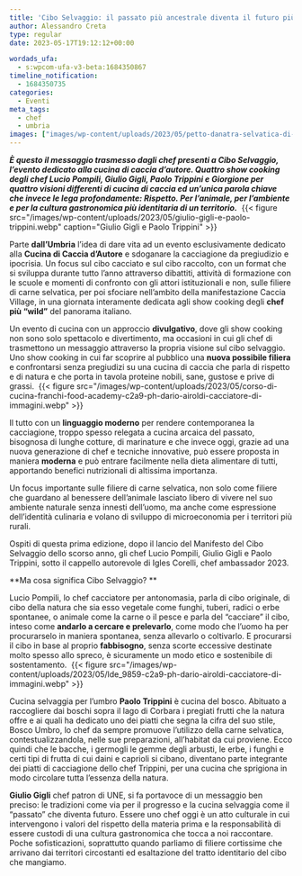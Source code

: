 ```yaml
---
title: 'Cibo Selvaggio: il passato più ancestrale diventa il futuro più sostenibile'
author: Alessandro Creta
type: regular
date: 2023-05-17T19:12:12+00:00

wordads_ufa:
  - s:wpcom-ufa-v3-beta:1684350867
timeline_notification:
  - 1684350735
categories:
  - Eventi
meta_tags:
  - chef
  - umbria
images: ["images/wp-content/uploads/2023/05/petto-danatra-selvatica-di-lucio-pompili.webp"]
---
```

**_È questo il messaggio trasmesso dagli chef presenti a Cibo Selvaggio, l’evento dedicato alla cucina di caccia d’autore. Quattro show cooking degli chef Lucio Pompili, Giulio Gigli, Paolo Trippini e Giorgione per quattro visioni differenti di cucina di caccia ed un’unica parola chiave che invece le lega profondamente: Rispetto. Per l’animale, per l’ambiente e per la cultura gastronomica più identitaria di un territorio._** 
{{< figure src="/images/wp-content/uploads/2023/05/giulio-gigli-e-paolo-trippini.webp" caption="Giulio Gigli e Paolo Trippini" >}}
 

Parte **dall’Umbria** l’idea di dare vita ad un evento esclusivamente dedicato alla **Cucina di Caccia d’Autore** e sdoganare la cacciagione da pregiudizio e ipocrisia. Un focus sul cibo cacciato e sul cibo raccolto, con un format che si sviluppa durante tutto l’anno attraverso dibattiti, attività di formazione con le scuole e momenti di confronto con gli attori istituzionali e non, sulle filiere di carne selvatica, per poi sfociare nell’ambito della manifestazione Caccia Village, in una giornata interamente dedicata agli show cooking degli **chef più “wild”** del panorama italiano. 

Un evento di cucina con un approccio **divulgativo**, dove gli show cooking non sono solo spettacolo e divertimento, ma occasioni in cui gli chef di trasmettono un messaggio attraverso la propria visione sul cibo selvaggio. Uno show cooking in cui far scoprire al pubblico una **nuova possibile filiera** e confrontarsi senza pregiudizi su una cucina di caccia che parla di rispetto e di natura e che porta in tavola proteine nobili, sane, gustose e prive di grassi. 
{{< figure src="/images/wp-content/uploads/2023/05/corso-di-cucina-franchi-food-academy-c2a9-ph-dario-airoldi-cacciatore-di-immagini.webp" >}}
 

Il tutto con un **linguaggio moderno** per rendere contemporanea la cacciagione, troppo spesso relegata a cucina arcaica del passato, bisognosa di lunghe cotture, di marinature e che invece oggi, grazie ad una nuova generazione di chef e tecniche innovative, può essere proposta in maniera **moderna** e può entrare facilmente nella dieta alimentare di tutti, apportando benefici nutrizionali di altissima importanza. 

Un focus importante sulle filiere di carne selvatica, non solo come filiere che guardano al benessere dell’animale lasciato libero di vivere nel suo ambiente naturale senza innesti dell’uomo, ma anche come espressione dell’identità culinaria e volano di sviluppo di microeconomia per i territori più rurali.&nbsp;

Ospiti di questa prima edizione, dopo il lancio del Manifesto del Cibo Selvaggio dello scorso anno, gli chef Lucio Pompili, Giulio Gigli e Paolo Trippini, sotto il cappello autorevole di Igles Corelli, chef ambassador 2023.&nbsp;

**Ma cosa significa Cibo Selvaggio? **

Lucio Pompili, lo chef cacciatore per antonomasia, parla di cibo originale, di cibo della natura che sia esso vegetale come funghi, tuberi, radici o erbe spontanee, o animale come la carne o il pesce e parla del “cacciare” il cibo, inteso come **andarlo a cercare e prelevarlo**, come modo che l’uomo ha per procurarselo in maniera spontanea, senza allevarlo o coltivarlo. E procurarsi il cibo in base al proprio **fabbisogno**, senza scorte eccessive destinate molto spesso allo spreco, è sicuramente un modo etico e sostenibile di sostentamento. 
{{< figure src="/images/wp-content/uploads/2023/05/lde_9859-c2a9-ph-dario-airoldi-cacciatore-di-immagini.webp" >}}
 

Cucina selvaggia per l’umbro **Paolo Trippini** è cucina del bosco. Abituato a raccogliere dai boschi sopra il lago di Corbara i pregiati frutti che la natura offre e ai quali ha dedicato uno dei piatti che segna la cifra del suo stile, Bosco Umbro, lo chef da sempre promuove l’utilizzo della carne selvatica, contestualizzandola, nelle sue preparazioni, all’habitat da cui proviene. Ecco quindi che le bacche, i germogli le gemme degli arbusti, le erbe, i funghi e certi tipi di frutta di cui daini e caprioli si cibano, diventano parte integrante dei piatti di cacciagione dello chef Trippini, per una cucina che sprigiona in modo circolare tutta l’essenza della natura. 

**Giulio Gigli** chef patron di UNE, si fa portavoce di un messaggio ben preciso: le tradizioni come via per il progresso e la cucina selvaggia come il “passato” che diventa futuro. Essere uno chef oggi è un atto culturale in cui intervengono i valori del rispetto della materia prima e la responsabilità di essere custodi di una cultura gastronomica che tocca a noi raccontare. Poche sofisticazioni, soprattutto quando parliamo di filiere cortissime che arrivano dai territori circostanti ed esaltazione del tratto identitario del cibo che mangiamo.